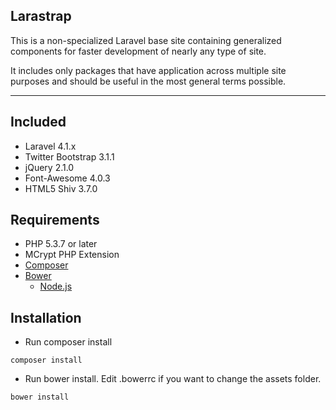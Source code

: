 ## Larastrap

This is a non-specialized Laravel base site containing generalized components for faster development of nearly any type of site.

It includes only packages that have application across multiple site purposes and should be useful in the most general terms possible.

-----

## Included
* Laravel 4.1.x
* Twitter Bootstrap 3.1.1
* jQuery 2.1.0
* Font-Awesome 4.0.3
* HTML5 Shiv 3.7.0

## Requirements
* PHP 5.3.7 or later
* MCrypt PHP Extension
* [Composer](http://www.getcomposer.org)
* [Bower](http://bower.io/)
  * [Node.js](http://nodejs.org/)

## Installation
* Run composer install
```
composer install
```

* Run bower install. Edit .bowerrc if you want to change the assets folder.
```
bower install
```
